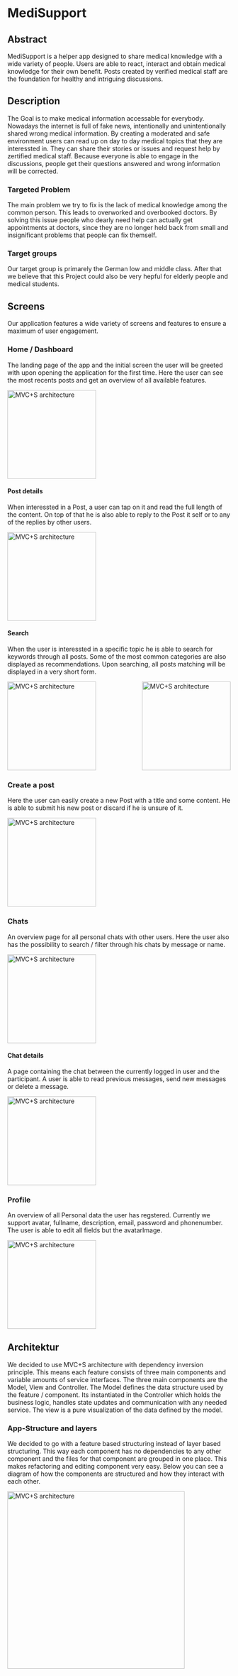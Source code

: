 # MediSupport

## Abstract
MediSupport is a helper app designed to share medical knowledge with a wide variety of people. 
Users are able to react, interact and obtain medical knowledge for their own benefit. 
Posts created by verified medical staff are the foundation for healthy and intriguing discussions. 

## Description
The Goal is to make medical information accessable for everybody. Nowadays the internet is full of fake news, 
intentionally and unintentionally shared wrong medical information. By creating a moderated and safe environment users can 
read up on day to day medical topics that they are interessted in. They can share their stories or issues and request help
by zertified medical staff. Because everyone is able to engage in the discussions, people get their questions answered and wrong information will be corrected. 

### Targeted Problem
The main problem we try to fix is the lack of medical knowledge among the common person. This leads to overworked and overbooked 
doctors. By solving this issue people who dearly need help can actually get appointments at doctors, since they are no longer held back from small and insignificant problems that people can fix themself. 

### Target groups
Our target group is primarely the German low and middle class. After that we believe that this Project could also be very hepful for elderly people and medical students. 

## Screens
Our application features a wide variety of screens and features to ensure a maximum of user engagement. 

### Home / Dashboard
The landing page of the app and the initial screen the user will be greeted with upon opening the application for the first time.
Here the user can see the most recents posts and get an overview of all available features. 

<img src="documentation/home.png" alt="MVC+S architecture" width="200px">

#### Post details
When interessted in a Post, a user can tap on it and read the full length of the content. On top of that he is also able to reply to the Post it self or to any of the replies by other users. 

<img src="documentation/post.png" alt="MVC+S architecture" width="200px">

#### Search
When the user is interessted in a specific topic he is able to search for keywords through all posts. Some of the most common categories are also displayed as recommendations. Upon searching, all posts matching will be displayed in a very short form.

<div style="display: flex; justify-content: space-between;">
  <img src="documentation/search.png" alt="MVC+S architecture" width="200px">
  <img src="documentation/search_with_suggestion.png" alt="MVC+S architecture" width="200px">
</div>

### Create a post
Here the user can easily create a new Post with a title and some content. He is able to submit his new post or discard if he is unsure of it.

<img src="documentation/creare_post.png" alt="MVC+S architecture" width="200px">

### Chats
An overview page for all personal chats with other users. Here the user also has the possibility to search / filter through his chats by message or name.

<img src="documentation/chats.png" alt="MVC+S architecture" width="200px">

#### Chat details
A page containing the chat between the currently logged in user and the participant. A user is able to read previous messages, send new messages or delete a message. 

<img src="documentation/chat.png" alt="MVC+S architecture" width="200px">

### Profile
An overview of all Personal data the user has regstered. Currently we support avatar, fullname, description, email, password and phonenumber. The user is able to edit all fields but the avatarImage.

<img src="documentation/profile.png" alt="MVC+S architecture" width="200px">

## Architektur
We decided to use MVC+S architecture with dependency inversion principle. This means each feature consists of three main components and 
variable amounts of service interfaces. The three main components are the Model, View and Controller. The Model defines the data structure used by the feature / component. Its instantiated in the Controller which holds the business logic, handles state updates and communication with any needed service. The view is a pure visualization of the data defined by the model. 

### App-Structure and layers
We decided to go with a feature based structuring instead of layer based structuring. This way each component has no dependencies to any other component and the files for that component are grouped in one place. This makes refactoring and editing component very easy. 
Below you can see a diagram of how the components are structured and how they interact with each other. 

<img src="documentation/mvc.png" alt="MVC+S architecture" width="400px">